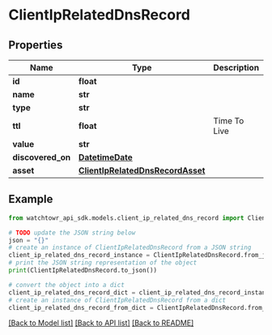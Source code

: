 # ClientIpRelatedDnsRecord


## Properties

Name | Type | Description | Notes
------------ | ------------- | ------------- | -------------
**id** | **float** |  | 
**name** | **str** |  | 
**type** | **str** |  | 
**ttl** | **float** | Time To Live | 
**value** | **str** |  | 
**discovered_on** | [**DatetimeDate**](datetime.date.md) |  | 
**asset** | [**ClientIpRelatedDnsRecordAsset**](ClientIpRelatedDnsRecordAsset.md) |  | 

## Example

```python
from watchtowr_api_sdk.models.client_ip_related_dns_record import ClientIpRelatedDnsRecord

# TODO update the JSON string below
json = "{}"
# create an instance of ClientIpRelatedDnsRecord from a JSON string
client_ip_related_dns_record_instance = ClientIpRelatedDnsRecord.from_json(json)
# print the JSON string representation of the object
print(ClientIpRelatedDnsRecord.to_json())

# convert the object into a dict
client_ip_related_dns_record_dict = client_ip_related_dns_record_instance.to_dict()
# create an instance of ClientIpRelatedDnsRecord from a dict
client_ip_related_dns_record_from_dict = ClientIpRelatedDnsRecord.from_dict(client_ip_related_dns_record_dict)
```
[[Back to Model list]](../README.md#documentation-for-models) [[Back to API list]](../README.md#documentation-for-api-endpoints) [[Back to README]](../README.md)


